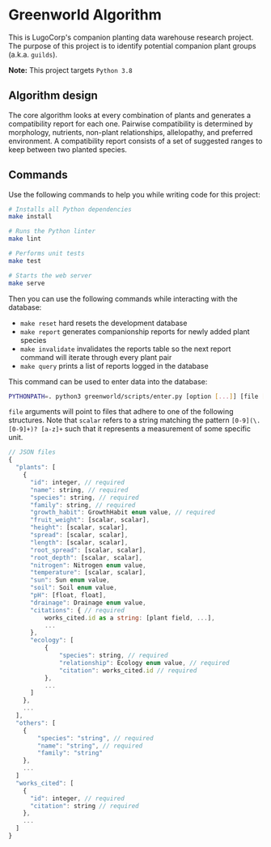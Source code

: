 # Greenworld Algorithm
This is LugoCorp's companion planting data warehouse research project.
The purpose of this project is to identify potential companion plant groups (a.k.a. `guilds`).

**Note:** This project targets `Python 3.8`

## Algorithm design
The core algorithm looks at every combination of plants and generates a compatibility report for each one.
Pairwise compatibility is determined by morphology, nutrients, non-plant relationships, allelopathy, and preferred environment.
A compatibility report consists of a set of suggested ranges to keep between two planted species.

## Commands
Use the following commands to help you while writing code for this project:

```bash
# Installs all Python dependencies
make install

# Runs the Python linter
make lint

# Performs unit tests
make test

# Starts the web server
make serve
```

Then you can use the following commands while interacting with the database:

- `make reset` hard resets the development database
- `make report` generates companionship reports for newly added plant species
- `make invalidate` invalidates the reports table so the next report command will iterate through every plant pair
- `make query` prints a list of reports logged in the database

This command can be used to enter data into the database:

```bash
PYTHONPATH=. python3 greenworld/scripts/enter.py [option [...]] [file [...]]
```

`file` arguments will point to files that adhere to one of the following structures.
Note that `scalar` refers to a string matching the pattern `[0-9](\.[0-9]+)? [a-z]+` such that it represents a measurement of some specific unit.

```js
// JSON files
{
  "plants": [
    {
      "id": integer, // required
      "name": string, // required
      "species": string, // required
      "family": string, // required
      "growth_habit": GrowthHabit enum value, // required
      "fruit_weight": [scalar, scalar],
      "height": [scalar, scalar],
      "spread": [scalar, scalar],
      "length": [scalar, scalar],
      "root_spread": [scalar, scalar],
      "root_depth": [scalar, scalar],
      "nitrogen": Nitrogen enum value,
      "temperature": [scalar, scalar],
      "sun": Sun enum value,
      "soil": Soil enum value,
      "pH": [float, float],
      "drainage": Drainage enum value,
      "citations": { // required
          works_cited.id as a string: [plant field, ...],
          ...
      },
      "ecology": [
          {
              "species": string, // required
              "relationship": Ecology enum value, // required
              "citation": works_cited.id // required
          },
          ...
      ]
    },
    ...
  ],
  "others": [
    {
        "species": "string", // required
        "name": "string", // required
        "family": "string"
    },
    ...
  ]
  "works_cited": [
    {
      "id": integer, // required
      "citation": string // required
    },
    ...
  ]
}
```